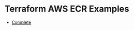 # Terraform AWS ECR Examples

- [Complete](https://github.com/clowdhaus/terraform-aws-ecr/tree/main/examples/complete)
